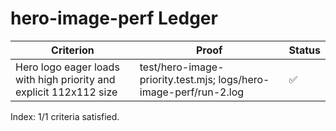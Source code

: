 # hero-image-perf Ledger

| Criterion | Proof | Status |
| --- | --- | --- |
| Hero logo eager loads with high priority and explicit 112x112 size | test/hero-image-priority.test.mjs; logs/hero-image-perf/run-2.log | ✅ |

Index: 1/1 criteria satisfied.
